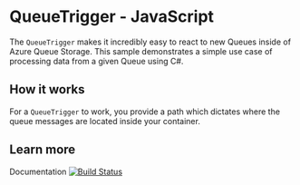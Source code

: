 # QueueTrigger - JavaScript

The `QueueTrigger` makes it incredibly easy to react to new Queues inside of Azure Queue Storage. This sample demonstrates a simple use case of processing data from a given Queue using C#.

## How it works

For a `QueueTrigger` to work, you provide a path which dictates where the queue messages are located inside your container.

## Learn more

<TODO> Documentation
  [![Build Status](https://dev.azure.com/ptrohWEorg/TeamsProvisioning/_apis/build/status/ptrohazfunctionjsgraph%20-%20CI?branchName=master)](https://dev.azure.com/ptrohWEorg/TeamsProvisioning/_build/latest?definitionId=14&branchName=master)
